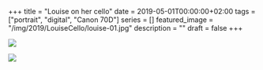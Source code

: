 +++
title =  "Louise on her cello"
date = 2019-05-01T00:00:00+02:00
tags = ["portrait", "digital", "Canon 70D"]
series = []
featured_image = "/img/2019/LouiseCello/louise-01.jpg"
description = ""
draft = false
+++

![](/img/2019/LouiseCello/louise-01.jpg)

![](/img/2019/LouiseCello/louise-02.jpg)

